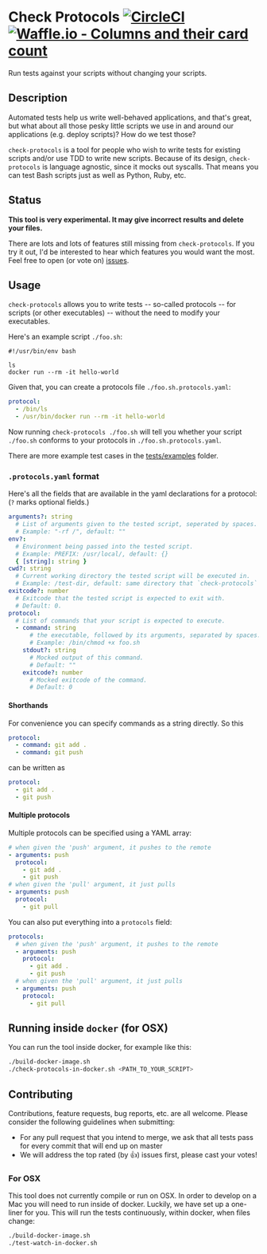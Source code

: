 # Check Protocols [![CircleCI](https://circleci.com/gh/Originate/check-protocols.svg?style=svg)](https://circleci.com/gh/Originate/check-protocols) [![Waffle.io - Columns and their card count](https://badge.waffle.io/Originate/check-protocols.svg?columns=all)](https://waffle.io/Originate/check-protocols)

Run tests against your scripts without changing your scripts.

## Description

Automated tests help us write well-behaved applications, and that's great, but
what about all those pesky little scripts we use in and around our applications
(e.g. deploy scripts)? How do we test those?

`check-protocols` is a tool for people who wish to write tests for existing
scripts and/or use TDD to write new scripts. Because of its design,
`check-protocols` is language agnostic, since it mocks out syscalls. That means
you can test Bash scripts just as well as Python, Ruby, etc.


## Status

**This tool is very experimental. It may give incorrect results and delete your
files.**

There are lots and lots of features still missing from `check-protocols`. If you
try it out, I'd be interested to hear which features you would want the most.
Feel free to open (or vote on)
[issues](https://github.com/Originate/check-protocols/issues).

## Usage

`check-protocols` allows you to write tests -- so-called protocols -- for
scripts (or other executables) -- without the need to modify your executables.

Here's an example script `./foo.sh`:

```shell
#!/usr/bin/env bash

ls
docker run --rm -it hello-world
```

Given that, you can create a protocols file `./foo.sh.protocols.yaml`:

```yaml
protocol:
  - /bin/ls
  - /usr/bin/docker run --rm -it hello-world
```

Now running `check-protocols ./foo.sh` will tell you whether your script
`./foo.sh` conforms to your protocols in `./foo.sh.protocols.yaml`.

There are more example test cases in the [tests/examples](./tests/examples)
folder.

### `.protocols.yaml` format

Here's all the fields that are available in the yaml declarations for a
protocol: (`?` marks optional fields.)

``` yaml
arguments?: string
  # List of arguments given to the tested script, seperated by spaces.
  # Example: "-rf /", default: ""
env?:
  # Environment being passed into the tested script.
  # Example: PREFIX: /usr/local/, default: {}
  { [string]: string }
cwd?: string
  # Current working directory the tested script will be executed in.
  # Example: /test-dir, default: same directory that `check-protocols` is run in.
exitcode?: number
  # Exitcode that the tested script is expected to exit with.
  # Default: 0.
protocol:
  # List of commands that your script is expected to execute.
  - command: string
      # the executable, followed by its arguments, separated by spaces.
      # Example: /bin/chmod +x foo.sh
    stdout?: string
      # Mocked output of this command.
      # Default: ""
    exitcode?: number
      # Mocked exitcode of the command.
      # Default: 0
```

#### Shorthands

For convenience you can specify commands as a string directly. So this

``` yaml
protocol:
  - command: git add .
  - command: git push
```

can be written as

``` yaml
protocol:
  - git add .
  - git push
```

#### Multiple protocols

Multiple protocols can be specified using a YAML array:

``` yaml
# when given the 'push' argument, it pushes to the remote
- arguments: push
  protocol:
    - git add .
    - git push
# when given the 'pull' argument, it just pulls
- arguments: push
  protocol:
    - git pull
```

You can also put everything into a `protocols` field:

``` yaml
protocols:
  # when given the 'push' argument, it pushes to the remote
  - arguments: push
    protocol:
      - git add .
      - git push
  # when given the 'pull' argument, it just pulls
  - arguments: push
    protocol:
      - git pull
```

## Running inside `docker` (for OSX)

You can run the tool inside docker, for example like this:

``` bash
./build-docker-image.sh
./check-protocols-in-docker.sh <PATH_TO_YOUR_SCRIPT>
```

## Contributing

Contributions, feature requests, bug reports, etc. are all welcome. Please consider the following guidelines
when submitting:

* For any pull request that you intend to merge, we ask that all tests pass for every commit that will end up on master
* We will address the top rated (by :thumbsup:) issues first, please cast your votes!

### For OSX

This tool does not currently compile or run on OSX. In order to develop on a Mac you will need to
run inside of docker. Luckily, we have set up a one-liner for you. This will run the tests continuously,
within docker, when files change:

``` bash
./build-docker-image.sh
./test-watch-in-docker.sh
```
